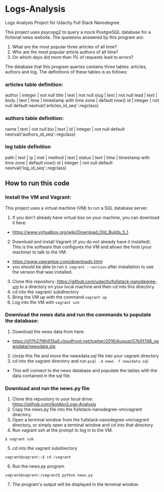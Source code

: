 # Logs-Analysis
Logs Analysis Project for Udacity Full Stack Nanodegree.

This project uses psycopg2 to query a mock PostgreSQL database for a fictional news website. The questions answered by this program are:
1. What are the most popular three articles of all time?
2. Who are the most popular article authors of all time?
3. On which days did more than 1% of requests lead to errors?

The database that this program queries contains three tables: articles, authors and log. The definitions of these tables is as follows:

### articles table definition:
author | integer                  | not null
title  | text                     | not null
slug   | text                     | not null
lead   | text                     |
body   | text                     |
time   | timestamp with time zone | default now()
id     | integer                  | not null default nextval('articles_id_seq'::regclass)

### authors table definition:
name   | text    | not null
bio    | text    |
id     | integer | not null default nextval('authors_id_seq'::regclass)

### log table definition
path   | text                     |
ip     | inet                     |
method | text                     |
status | text                     |
time   | timestamp with time zone | default now()
id     | integer                  | not null default nextval('log_id_seq'::regclass)

## How to run this code

### Install the VM and Vagrant:
This project uses a virtual machine (VM) to run a SQL database server.
1. If you don't already have virtual box on your machine, you can download it here:
- https://www.virtualbox.org/wiki/Download_Old_Builds_5_1
2. Download and install Vagrant (if you do not already have it installed). This is the software that configures the VM and allows the host (your machine) to talk to the VM:
- https://www.vagrantup.com/downloads.html
- you should be able to run ```$ vagrant --version``` after installation to see the version that was installed.
3. Clone this repository: https://github.com/udacity/fullstack-nanodegree-vm to a directory on your local machine and then cd into this directory.
4. cd into the vagrant/ subdirectory
5. Bring the VM up with the command ```vagrant up```
6. Log into the VM with ```vagrant ssh```

### Download the news data and run the commands to populate the database:
1. Download the news data from here:
- https://d17h27t6h515a5.cloudfront.net/topher/2016/August/57b5f748_newsdata/newsdata.zip
2. Unzip this file and move the newsdata.sql file into your vagrant directory
3. cd into the vagrant directory and run ```psql -d news -f newsdata.sql```
- This will connect to the news database and populate the tables with the data contained in the sql file.

### Download and run the news.py file
1. Clone this repository to your local drive: https://github.com/jkolden/Logs-Analysis
2. Copy the news.py file into the fullstack-nanodegree-vm/vagrant directory.
3. Open a terminal window from the fullstack-nanodegree-vm/vagrant directory, or simply open a terminal window and cd into that directory.
4. Run vagrant ssh at the prompt to log in to the VM.
```
$ vagrant ssh
```
5. cd into the vagrant subdirectory
```
vagrant@vagrant:~$ cd /vagrant
```
6. Run the news.py program
```
vagrant@vagrant:/vagrant$ python news.py
```
7. The program's output will be displayed in the terminal window.
